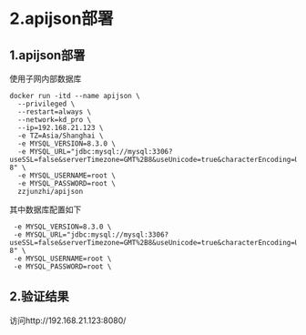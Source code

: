 # 2.apijson部署

## 1.apijson部署

使用子网内部数据库

```shell
docker run -itd --name apijson \
  --privileged \
  --restart=always \
  --network=kd_pro \
  --ip=192.168.21.123 \
  -e TZ=Asia/Shanghai \
  -e MYSQL_VERSION=8.3.0 \
  -e MYSQL_URL="jdbc:mysql://mysql:3306?useSSL=false&serverTimezone=GMT%2B8&useUnicode=true&characterEncoding=UTF-8" \
  -e MYSQL_USERNAME=root \
  -e MYSQL_PASSWORD=root \
  zzjunzhi/apijson
```

其中数据库配置如下

```shell
 -e MYSQL_VERSION=8.3.0 \
 -e MYSQL_URL="jdbc:mysql://mysql:3306?useSSL=false&serverTimezone=GMT%2B8&useUnicode=true&characterEncoding=UTF-8" \
 -e MYSQL_USERNAME=root \
 -e MYSQL_PASSWORD=root \
```

## 2.验证结果

访问http://192.168.21.123:8080/
